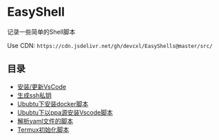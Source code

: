 # EasyShell

记录一些简单的Shell脚本

Use CDN: `https://cdn.jsdelivr.net/gh/devcxl/EasyShells@master/src/`

## 目录
* [安装/更新VsCode](/releases/vscode-update.sh)
* [生成ssh私钥](releases/keygen.sh)
* [Ububtu下安装docker脚本](/src/ubuntu-install-docker.sh)
* [Ububtu下以ppa源安装Vscode脚本](/src/ubuntu-install-vscode-ppa.sh)
* [解析yaml文件的脚本](/src/parse_yaml.sh)
* [Termux初始化脚本](/src/termux_init.sh)